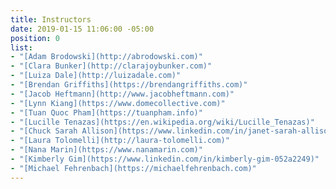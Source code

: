 ```yaml
---
title: Instructors
date: 2019-01-15 11:06:00 -05:00
position: 0
list:
- "[Adam Brodowski](http://abrodowski.com)"
- "[Clara Bunker](http://clarajoybunker.com)"
- "[Luiza Dale](http://luizadale.com)"
- "[Brendan Griffiths](https://brendangriffiths.com)"
- "[Jacob Heftmann](http://www.jacobheftmann.com)"
- "[Lynn Kiang](https://www.domecollective.com)"
- "[Tuan Quoc Pham](https://tuanpham.info)"
- "[Lucille Tenazas](https://en.wikipedia.org/wiki/Lucille_Tenazas)"
- "[Chuck Sarah Allison](https://www.linkedin.com/in/janet-sarah-allison)"
- "[Laura Tolomelli](http://laura-tolomelli.com)"
- "[Nana Marin](https://www.nanamarin.com)"
- "[Kimberly Gim](https://www.linkedin.com/in/kimberly-gim-052a2249)"
- "[Michael Fehrenbach](https://michaelfehrenbach.com)"
---
```


